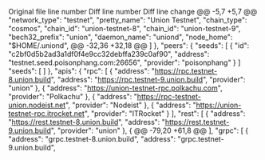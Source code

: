 
Original file line number	Diff line number	Diff line change
@@ -5,7 +5,7 @@
  "network_type": "testnet",
  "pretty_name": "Union Testnet",
  "chain_type": "cosmos",
  "chain_id": "union-testnet-8",
  "chain_id": "union-testnet-9",
  "bech32_prefix": "union",
  "daemon_name": "uniond",
  "node_home": "$HOME/.uniond",
@@ -32,36 +32,18 @@
    ]
  },
  "peers": {
    "seeds": [
      {
        "id": "c2bf0d5b2ad3a1df0f4e9cc32debffa239c0af90",
        "address": "testnet.seed.poisonphang.com:26656",
        "provider": "poisonphang"
      }
    ]
    "seeds": [ ]
  },
  "apis": {
    "rpc": [
      {
        "address": "https://rpc.testnet-8.union.build",
        "address": "https://rpc.testnet-9.union.build",
        "provider": "union"
      },
      {
        "address": "https://union-testnet-rpc.polkachu.com",
        "provider": "Polkachu"
      },
      {
        "address": "https://rpc-testnet-union.nodeist.net",
        "provider": "Nodeist"
      },
      {
        "address": "https://union-testnet-rpc.itrocket.net",
        "provider": "ITRocket"
      }
    ],
    "rest": [
      {
        "address": "https://rest.testnet-8.union.build",
        "address": "https://rest.testnet-9.union.build",
        "provider": "union"
      },
      {
@@ -79,20 +61,8 @@
    ],
    "grpc": [
      {
        "address": "grpc.testnet-8.union.build",
        "address": "grpc.testnet-9.union.build",
